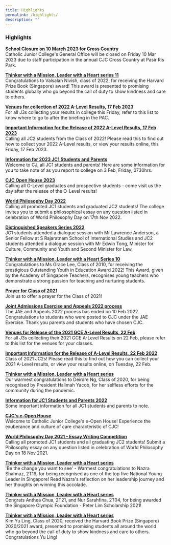```yaml
---
title: Highlights
permalink: /highlights/
description: ""
---
```

### **Highlights**

**[School Closure on 10 March 2023 for Cross Country](https://staging.d3g8vdji1y6l0g.amplifyapp.com/highlights/1/)**<br>
Catholic Junior College's General Office will be closed on Friday 10 Mar 2023 due to staff participation in the annual CJC Cross Country at Pasir Ris Park.

**[Thinker with a Mission, Leader with a Heart series 11](https://staging.d3g8vdji1y6l0g.amplifyapp.com/highlights/37/)**<br>
Congratulations to Valsalan Nivish, class of 2022, for receiving the Harvard Prize Book (Singapore) award! This award is presented to promising students globally who go beyond the call of duty to show kindness and care to others.

**[Venues for collection of 2022 A-Level Results, 17 Feb 2023](https://staging.d3g8vdji1y6l0g.amplifyapp.com/highlights/35/)<br>**
For all J3s collecting your results in college this Friday, refer to this list to know where to go to after the briefing in the PAC.

**[Important Information for the Release of 2022 A-Level Results, 17 Feb 2023](https://staging.d3g8vdji1y6l0g.amplifyapp.com/highlights/36/)<br>**
Calling all JC2 students from the Class of 2022! Please read this to find out how to collect your 2022 A-Level results, or view your results online, this Friday, 17 Feb 2023.

**[Information for 2023 JC1 Students and Parents](https://staging.d3g8vdji1y6l0g.amplifyapp.com/highlights/34/)**<br>
Welcome to CJ, all JC1 students and parents! Here are some information for you to take note of as you report to college on 3 Feb, Friday, 0730hrs.

**[CJC Open House 2023](https://staging.d3g8vdji1y6l0g.amplifyapp.com/highlights/33/)<br>**
Calling all O-Level graduates and prospective students - come visit us the day after the release of the O-Level results!

**[World Philosophy Day 2022](https://staging.d3g8vdji1y6l0g.amplifyapp.com/highlights/32/)<br>**
Calling all promoted JC1 students and graduated JC2 students! The college invites you to submit a philosophical essay on any question listed in celebration of World Philosophy Day on 17th Nov 2022.

**[Distinguished Speakers Series 2022](https://staging.d3g8vdji1y6l0g.amplifyapp.com/highlights/31/)<br>**
JC1 students attended a dialogue session with Mr Lawrence Anderson, a Senior Fellow at S Rajaratnam School of International Studies and JC2 students attended a dialogue session with Mr Edwin Tong, Minister for Culture, Community and Youth and Second Minister for Law.

**[Thinker with a Mission, Leader with a Heart Series 10](https://staging.d3g8vdji1y6l0g.amplifyapp.com/highlights/30/)<br>**
Congratulations to Ms Grace Lee, Class of 2010, for receiving the prestigious Outstanding Youth in Education Award 2022! This Award, given by the Academy of Singapore Teachers, recognises young teachers who demonstrate a strong passion for teaching and nurturing students.

**[Prayer for Class of 2021](https://staging.d3g8vdji1y6l0g.amplifyapp.com/highlights/29/)<br>**
Join us to offer a prayer for the Class of 2021!

**[Joint Admissions Exercise and Appeals 2022 process](https://staging.d3g8vdji1y6l0g.amplifyapp.com/highlights/28/)<br>**
The JAE and Appeals 2022 process has ended on 10 Feb 2022. Congratulations to students who were posted to CJC under the JAE Exercise. Thank you parents and students who have chosen CJC.

**[Venues for Release of the 2021 GCE A-Level Results, 22 Feb](https://staging.d3g8vdji1y6l0g.amplifyapp.com/highlights/27/)<br>**
For all J3s collecting their 2021 GCE A-Level Results on 22 Feb, please refer to this list for the venues for your classes.

**[Important Information for the Release of A-Level Results, 22 Feb 2022](https://staging.d3g8vdji1y6l0g.amplifyapp.com/highlights/26/)<br>**
Class of 2021 JC2s! Please read this to find out how you can collect your 2021 A-Level results, or view your results online, on Tuesday, 22 Feb.

**[Thinker with a Mission, Leader with a Heart series](https://staging.d3g8vdji1y6l0g.amplifyapp.com/highlights/25/)<br>**
Our warmest congratulations to Deirdre Ng, Class of 2020, for being recognised by President Halimah Yacob, for her selfless efforts for the community during the pandemic.

**[Information for JC1 Students and Parents 2022](https://staging.d3g8vdji1y6l0g.amplifyapp.com/highlights/24/)<br>**
Some important information for all JC1 students and parents to note.

**[CJC's e-Open House](https://staging.d3g8vdji1y6l0g.amplifyapp.com/highlights/23/)<br>**
Welcome to Catholic Junior College's e-Open House! Experience the exuberance and culture of care characteristic of CJC!

**[World Philosophy Day 2021 - Essay Writing Competition](https://staging.d3g8vdji1y6l0g.amplifyapp.com/highlights/22/)<br>**
Calling all promoted JC1 students and all graduating JC2 students! Submit a Philosophy essay on any question listed in celebration of World Philosophy Day on 18 Nov 2021.

**[Thinker with a Mission, Leader with a Heart series](https://staging.d3g8vdji1y6l0g.amplifyapp.com/highlights/21/)<br>**
'Be the change you want to see' - Warmest congratulations to Nazra Shahnaz, 2T19, for being recognised as one of the top five National Young Leader in Singapore! Read Nazra's reflection on her leadership journey and her thoughts on winning this accolade.

**[Thinker with a Mission, Leader with a Heart series](https://staging.d3g8vdji1y6l0g.amplifyapp.com/highlights/20/)<br>**
Congrats Anthea Chua, 2T21, and Nur Sarahfina, 2T04, for being awarded the Singapore Olympic Foundation - Peter Lim Scholarship 2021!

**[Thinker with a Mission, Leader with a Heart series](https://staging.d3g8vdji1y6l0g.amplifyapp.com/highlights/20/)<br>**
Kim Yu Ling, Class of 2020, received the Harvard Book Prize (Singapore) 2020/2021 award, presented to promising students all around the world who go beyond the call of duty to show kindness and care to others. Congratulations Yu Ling!